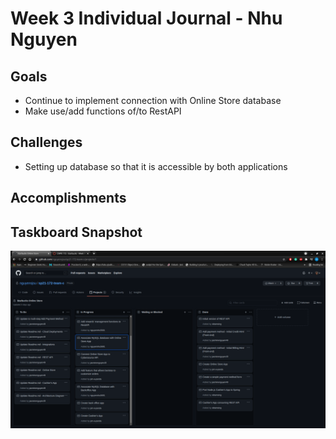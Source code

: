 # Week 3 Individual Journal - Nhu Nguyen
## Goals
* Continue to implement connection with Online Store database
* Make use/add functions of/to RestAPI
## Challenges
* Setting up database so that it is accessible by both applications
## Accomplishments
## Taskboard Snapshot
![Nhu's task](images/nhu_taskboard.png)
